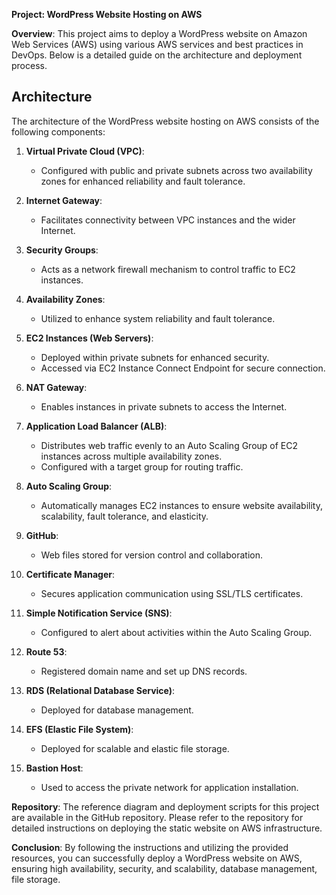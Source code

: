 **Project: WordPress Website Hosting on AWS**

**Overview**: This project aims to deploy a WordPress website on Amazon Web Services (AWS) using various AWS services and best practices in DevOps. Below is a detailed guide on the architecture and deployment process.

## Architecture

The architecture of the WordPress website hosting on AWS consists of the following components:

1. **Virtual Private Cloud (VPC)**:
   - Configured with public and private subnets across two availability zones for enhanced reliability and fault tolerance.

2. **Internet Gateway**:
   - Facilitates connectivity between VPC instances and the wider Internet.

3. **Security Groups**:
   - Acts as a network firewall mechanism to control traffic to EC2 instances.

4. **Availability Zones**:
   - Utilized to enhance system reliability and fault tolerance.

5. **EC2 Instances (Web Servers)**:
   - Deployed within private subnets for enhanced security.
   - Accessed via EC2 Instance Connect Endpoint for secure connection.

6. **NAT Gateway**:
   - Enables instances in private subnets to access the Internet.

7. **Application Load Balancer (ALB)**:
   - Distributes web traffic evenly to an Auto Scaling Group of EC2 instances across multiple availability zones.
   - Configured with a target group for routing traffic.

8. **Auto Scaling Group**:
   - Automatically manages EC2 instances to ensure website availability, scalability, fault tolerance, and elasticity.

9. **GitHub**:
   - Web files stored for version control and collaboration.

10. **Certificate Manager**:
    - Secures application communication using SSL/TLS certificates.

11. **Simple Notification Service (SNS)**:
    - Configured to alert about activities within the Auto Scaling Group.

12. **Route 53**:
    - Registered domain name and set up DNS records.

13. **RDS (Relational Database Service)**:
    - Deployed for database management.

14. **EFS (Elastic File System)**:
    - Deployed for scalable and elastic file storage.

15. **Bastion Host**:
    - Used to access the private network for application installation.

**Repository**: The reference diagram and deployment scripts for this project are available in the GitHub repository. Please refer to the repository for detailed instructions on deploying the static website on AWS infrastructure.

**Conclusion**: By following the instructions and utilizing the provided resources, you can successfully deploy a WordPress website on AWS, ensuring high availability, security, and scalability, database management, file storage.

